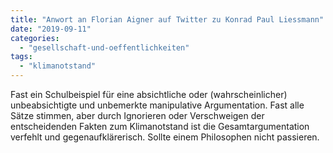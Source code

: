 ```yaml
---
title: "Anwort an Florian Aigner auf Twitter zu Konrad Paul Liessmann"
date: "2019-09-11"
categories: 
  - "gesellschaft-und-oeffentlichkeiten"
tags: 
  - "klimanotstand"
---
```


Fast ein Schulbeispiel für eine absichtliche oder (wahrscheinlicher) unbeabsichtigte und unbemerkte manipulative Argumentation. Fast alle Sätze stimmen, aber durch Ignorieren oder Verschweigen der entscheidenden Fakten zum Klimanotstand ist die Gesamtargumentation verfehlt und gegenaufklärerisch. Sollte einem Philosophen nicht passieren.
